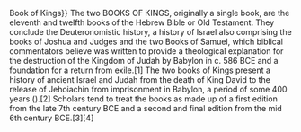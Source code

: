 Book of Kings}} The two BOOKS OF KINGS, originally a single book, are the eleventh and twelfth books of the Hebrew Bible or Old Testament. They conclude the Deuteronomistic history, a history of Israel also comprising the books of Joshua and Judges and the two Books of Samuel, which biblical commentators believe was written to provide a theological explanation for the destruction of the Kingdom of Judah by Babylon in c. 586 BCE and a foundation for a return from exile.[1] The two books of Kings present a history of ancient Israel and Judah from the death of King David to the release of Jehoiachin from imprisonment in Babylon, a period of some 400 years ().[2] Scholars tend to treat the books as made up of a first edition from the late 7th century BCE and a second and final edition from the mid 6th century BCE.[3][4]
